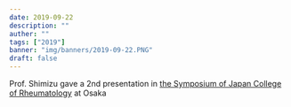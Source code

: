 ```yaml
---
date: 2019-09-22
description: ""
auther: ""
tags: ["2019"]
banner: "img/banners/2019-09-22.PNG"
draft: false
---
```


Prof. Shimizu gave a 2nd presentation in [the Symposium of Japan College of Rheumatology](https://www.congre.co.jp/ai-info/) at Osaka

<!--more-->
